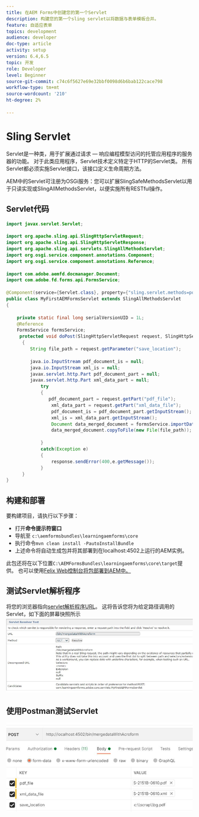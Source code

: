 ```yaml
---
title: 在AEM Forms中创建您的第一个Servlet
description: 构建您的第一个sling servlet以将数据与表单模板合并。
feature: 自适应表单
topics: development
audience: developer
doc-type: article
activity: setup
version: 6.4,6.5
topic: 开发
role: Developer
level: Beginner
source-git-commit: c74c6f5627e69e32bbf0098d6b6bab122cace798
workflow-type: tm+mt
source-wordcount: '210'
ht-degree: 2%

---
```



# Sling Servlet

Servlet是一种类，用于扩展通过请求 — 响应编程模型访问的托管应用程序的服务器的功能。 对于此类应用程序，Servlet技术定义特定于HTTP的Servlet类。
所有Servlet都必须实施Servlet接口，该接口定义生命周期方法。


AEM中的Servlet可注册为OSGi服务：您可以扩展SlingSafeMethodsServlet以用于只读实现或SlingAllMethodsServlet，以便实施所有RESTful操作。

## Servlet代码

```java
import javax.servlet.Servlet;

import org.apache.sling.api.SlingHttpServletRequest;
import org.apache.sling.api.SlingHttpServletResponse;
import org.apache.sling.api.servlets.SlingAllMethodsServlet;
import org.osgi.service.component.annotations.Component;
import org.osgi.service.component.annotations.Reference;

import com.adobe.aemfd.docmanager.Document;
import com.adobe.fd.forms.api.FormsService;

@Component(service={Servlet.class}, property={"sling.servlet.methods=post", "sling.servlet.paths=/bin/mergedataWithAcroform"})
public class MyFirstAEMFormsServlet extends SlingAllMethodsServlet
{
	
	private static final long serialVersionUID = 1L;
	@Reference
	FormsService formsService;
	 protected void doPost(SlingHttpServletRequest request, SlingHttpServletResponse response)
	  { 
		 String file_path = request.getParameter("save_location");
		 
		 java.io.InputStream pdf_document_is = null;
		 java.io.InputStream xml_is = null;
		 javax.servlet.http.Part pdf_document_part = null;
		 javax.servlet.http.Part xml_data_part = null;
		 	 try
		 	 {
		 		pdf_document_part = request.getPart("pdf_file");
				 xml_data_part = request.getPart("xml_data_file");
				 pdf_document_is = pdf_document_part.getInputStream();
				 xml_is = xml_data_part.getInputStream();
				 Document data_merged_document = formsService.importData(new Document(pdf_document_is), new Document(xml_is));
				 data_merged_document.copyToFile(new File(file_path));
				 
		 	 }
		 	 catch(Exception e)
		 	 {
		 		 response.sendError(400,e.getMessage());
		 	 }
	  }
}
```

## 构建和部署

要构建项目，请执行以下步骤：

* 打开&#x200B;**命令提示符窗口**
* 导航至 `c:\aemformsbundles\learningaemforms\core`
* 执行命令`mvn clean install -PautoInstallBundle`
* 上述命令将自动生成包并将其部署到在localhost:4502上运行的AEM实例。

此包还将在以下位置`C:\AEMFormsBundles\learningaemforms\core\target`提供。 也可以使用[Felix Web控制台将包部署到AEM中。](http://localhost:4502/system/console/bundles)


## 测试Servlet解析程序

将您的浏览器指向[servlet解析程序URL](http://localhost:4502/system/console/servletresolver?url=%2Fbin%2FmergedataWithAcroform&amp;method=POST)。 这将告诉您将为给定路径调用的Servlet，如下面的屏幕快照所示
![servlet-resolver](assets/servlet-resolver.JPG)

## 使用Postman测试Servlet

![test-servlet-postman](assets/test-servlet-postman.JPG)

